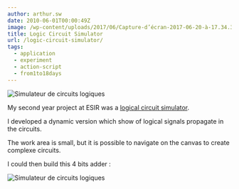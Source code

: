 ```yaml
---
author: arthur.sw
date: 2010-06-01T00:00:49Z
image: /wp-content/uploads/2017/06/Capture-d’écran-2017-06-20-à-17.34.38-thumb.png
title: Logic Circuit Simulator
url: /logic-circuit-simulator/
tags:
  - application
  - experiment
  - action-script
  - from1to18days
---
```


![Simulateur de circuits logiques](/wp-content/uploads/2017/06/Capture-d’écran-2017-06-20-à-17.34.38.png)

My second year project at ESIR was a [logical circuit simulator](/old/LogicGateSimulator.html).

I developed a dynamic version which show of logical signals propagate in the circuits.

The work area is small, but it is possible to navigate on the canvas to create complexe circuits.

I could then build this 4 bits adder :

![Simulateur de circuits logiques](/wp-content/uploads/2017/06/logic-gate-simulator.png)